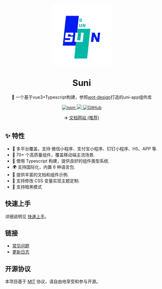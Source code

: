 <p align="center">
    <img alt="logo" src="./favicon.ico" width="200">
</p>
<h1 align="center">Suni</h1>

<p align="center">📱 一个基于vue3+Typescript构建，参照<a href="https://github.com/jd-ftf/wot-design-mini?tab=readme-ov-file">wot-design</a>打造的uni-app组件库</p>

<p align="center">

<a href="https://www.npmjs.com/package/suni">
  <img alt="npm" src="https://img.shields.io/npm/v/suni?logo=npm&color=%234d80f0&link=https%3A%2F%2Fwww.npmjs.com%2Fpackage%2Fwot-design-uni">
</a>

<a href="https://www.npmjs.com/package/suni">
  <img src="https://img.shields.io/npm/dt/suni?style=flat-square">
</a>

<a href="https://git.shijizhongyun.com/Front/suni">
  <img alt="GitHub" src="https://img.shields.io/github/license/Moonofweisheng/suni?logo=github">
 </a>


</p>

<p align="center">
  ✈️ <a href="https://suni.pages.dev/">文档网站 (推荐)</a>
</p>

## ✨ 特性

- 🎯 多平台覆盖，支持 微信小程序、支付宝小程序、钉钉小程序、H5、APP 等.
- 🚀 70+ 个高质量组件，覆盖移动端主流场景.
- 💪 使用 Typescript 构建，提供良好的组件类型系统.
- 🌍 支持国际化，内置 6 种语言包.
- 📖 提供丰富的文档和组件示例.
- 🎨 支持修改 CSS 变量实现主题定制.
- 🍭 支持暗黑模式


## 快速上手

详细说明见 [快速上手](https://suni.pages.dev/guide/quick-use.html)。

## 链接

- [常见问题](https://suni.pages.dev/guide/common-problems.html)
- [更新日志](https://suni.pages.dev/guide/changelog.html)


## 开源协议

本项目基于 [MIT](https://zh.wikipedia.org/wiki/MIT%E8%A8%B1%E5%8F%AF%E8%AD%89) 协议，请自由地享受和参与开源。
